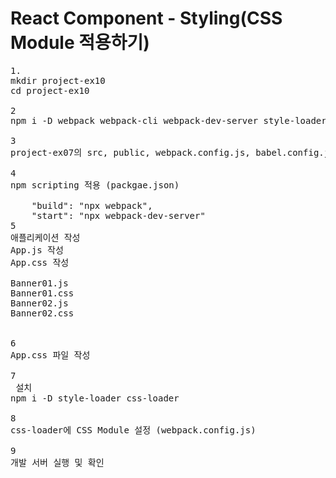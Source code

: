 # React Component - Styling(CSS Module 적용하기)
<pre>
1.
mkdir project-ex10
cd project-ex10

2
npm i -D webpack webpack-cli webpack-dev-server style-loader css-loader react react-dom @babel/core babel-loader @babel/preset-env @babel/preset-react 

3
project-ex07의 src, public, webpack.config.js, babel.config.json 복사

4
npm scripting 적용 (packgae.json)

    "build": "npx webpack",
    "start": "npx webpack-dev-server"
5
애플리케이션 작성
App.js 작성
App.css 작성

Banner01.js
Banner01.css
Banner02.js
Banner02.css


6
App.css 파일 작성

7
 설치
npm i -D style-loader css-loader

8
css-loader에 CSS Module 설정 (webpack.config.js)

9
개발 서버 실행 및 확인
</pre> 